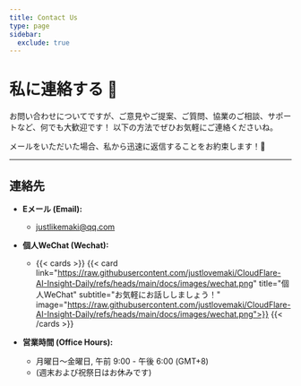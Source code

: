 ```yaml
---
title: Contact Us
type: page
sidebar:
  exclude: true
---
```

# 私に連絡する 👋

お問い合わせについてですが、ご意見やご提案、ご質問、協業のご相談、サポートなど、何でも大歓迎です！ 以下の方法でぜひお気軽にご連絡くださいね。

メールをいただいた場合、私から迅速に返信することをお約束します！🚀

---

## **連絡先**

*   **Eメール (Email):**
    *   [justlikemaki@qq.com](mailto:justlikemaki@qq.com)

*   **個人WeChat (Wechat):**
    *   {{< cards >}}
        {{< card link="https://raw.githubusercontent.com/justlovemaki/CloudFlare-AI-Insight-Daily/refs/heads/main/docs/images/wechat.png" title="個人WeChat" subtitle="お気軽にお話ししましょう！" image="https://raw.githubusercontent.com/justlovemaki/CloudFlare-AI-Insight-Daily/refs/heads/main/docs/images/wechat.png">}}
        {{< /cards >}}

*   **営業時間 (Office Hours):**
    *   月曜日〜金曜日, 午前 9:00 - 午後 6:00 (GMT+8)
    *   (週末および祝祭日はお休みです)